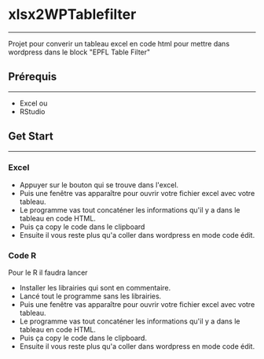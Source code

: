 # xlsx2WPTablefilter
---

Projet pour converir un tableau excel en code html pour mettre dans wordpress dans le block "EPFL Table Filter"

## Prérequis
---
- Excel 
ou 
- RStudio


## Get Start
---

### Excel
- Appuyer sur le bouton qui se trouve dans l'excel.
- Puis une fenêtre vas apparaître pour ouvrir votre fichier excel avec votre tableau.
- Le programme vas tout concaténer les informations qu'il y a dans le tableau en code HTML.
- Puis ça copy le code dans le clipboard 
- Ensuite il vous reste plus qu'a coller dans wordpress en mode code édit. 

### Code R

Pour le R il faudra lancer 
- Installer les librairies qui sont en commentaire.
- Lancé tout le programme sans les librairies.
- Puis une fenêtre vas apparaître pour ouvrir votre fichier excel avec votre tableau.
- Le programme vas tout concaténer les informations qu'il y a dans le tableau en code HTML.
- Puis ça copy le code dans le clipboard.
- Ensuite il vous reste plus qu'a coller dans wordpress en mode code édit. 


